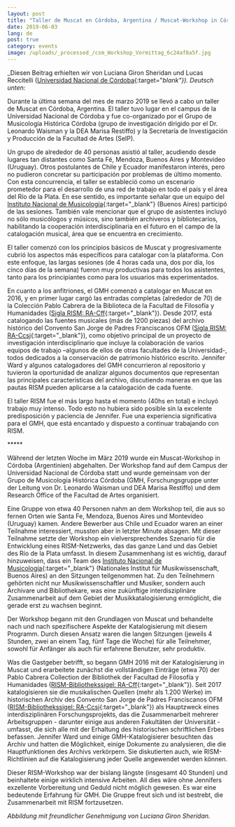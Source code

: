 ```yaml
---
layout: post
title: "Taller de Muscat en Córdoba, Argentina / Muscat-Workshop in Córdoba, Argentinien"
date: 2019-06-03
lang: de
post: true
category: events
image: /uploads/_processed_/csm_Workshop_Vormittag_6c24af8a5f.jpg
---
```



_Diesen Beitrag erhielten wir von Luciana Giron Sheridan und Lucas Reccitelli ([Universidad Nacional de Córdoba](https://www.unc.edu.ar/){:target="_blank"}). Deutsch unten:_

Durante la última semana del mes de marzo 2019 se llevó a cabo un taller de Muscat en Córdoba, Argentina. El taller tuvo lugar en el campus de la Universidad Nacional de Córdoba y fue co-organizado por el Grupo de Musicología Histórica Córdoba (grupo de investigación dirigido por el Dr. Leonardo Waisman y la DEA Marisa Restiffo) y la Secretaría de Investigación y Producción de la Facultad de Artes (SeIP).

Un grupo de alrededor de 40 personas asistió al taller, acudiendo desde lugares tan distantes como Santa Fé, Mendoza, Buenos Aires y Montevideo (Uruguay). Otros postulantes de Chile y Ecuador manifestaron interés, pero no pudieron concretar su participación por problemas de último momento. Con esta concurrencia, el taller se estableció como un escenario prometedor para el desarrollo de una red de trabajo en todo el país y el área del Río de la Plata. En ese sentido, es importante señalar que un equipo del [Instituto Nacional de Musicología](https://inmcv.cultura.gob.ar/){:target="_blank"} (Buenos Aires) participó de las sesiones. También vale mencionar que el grupo de asistentes incluyó no sólo musicólogos y músicos, sino también archiveros y bibliotecarios, habilitando la cooperación interdisciplinaria en el futuro en el campo de la catalogación musical, área que se encuentra en crecimiento.

El taller comenzó con los principios básicos de Muscat y progresivamente cubrió los aspectos más específicos para catalogar con la plataforma. Con este enfoque, las largas sesiones (de 4 horas cada una, dos por día, los cinco días de la semana) fueron muy productivas para todos los asistentes, tanto para los principiantes como para los usuarios más experimentados.

En cuanto a los anfitriones, el GMH comenzó a catalogar en Muscat en 2016, y en primer lugar cargó las entradas completas (alrededor de 70) de la Colección Pablo Cabrera de la Biblioteca de la Facultad de Filosofía y Humanidades ([Sigla RISM: RA-Cff](https://opac.rism.info/search?View=rism&siglum=RA-Cff&Language=es){:target="_blank"}). Desde 2017, está catalogando las fuentes musicales (más de 1200 piezas) del archivo histórico del Convento San Jorge de Padres Franciscanos OFM ([Sigla RISM: RA-Ccsj](https://opac.rism.info/search?View=rism&siglum=RA-Ccsj&Language=es){:target="_blank"}), como objetivo principal de un proyecto de investigación interdisciplinario que incluye la colaboración de varios equipos de trabajo –algunos de ellos de otras facultades de la Universidad-, todos dedicados a la conservación de patrimonio histórico escrito. Jennifer Ward y algunos catalogadores del GMH concurrieron al repositorio y tuvieron la oportunidad de analizar algunos documentos que representan las principales características del archivo, discutiendo maneras en que las pautas RISM pueden aplicarse a la catalogación de cada fuente.

El taller RISM fue el más largo hasta el momento (40hs en total) e incluyó trabajo muy intenso. Todo esto no hubiera sido posible sin la excelente predisposición y paciencia de Jennifer. Fue una experiencia significativa para el GMH, que está encantado y dispuesto a continuar trabajando con RISM.


\*\*\*\*\*


Während der letzten Woche im März 2019 wurde ein Muscat-Workshop in Córdoba (Argentinien) abgehalten. Der Workshop fand auf dem Campus der Universidad Nacional de Córdoba statt und wurde gemeinsam von der Grupo de Musicología Histórica Córdoba (GMH, Forschungsgruppe unter der Leitung von Dr. Leonardo Waisman und DEA Marisa Restiffo) und dem Research Office of the Facultad de Artes organisiert.

Eine Gruppe von etwa 40 Personen nahm an dem Workshop teil, die aus so fernen Orten wie Santa Fe, Mendoza, Buenos Aires und Montevideo (Uruguay) kamen. Andere Bewerber aus Chile und Ecuador waren an einer Teilnahme interessiert, mussten aber in letzter Minute absagen. Mit dieser Teilnahme setzte der Workshop ein vielversprechendes Szenario für die Entwicklung eines RISM-Netzwerks, das das ganze Land und das Gebiet des Río de la Plata umfasst. In diesem Zusammenhang ist es wichtig, darauf hinzuweisen, dass ein Team des [Instituto Nacional de Musicología](https://inmcv.cultura.gob.ar/){:target="_blank"} (Nationales Institut für Musikwissenschaft, Buenos Aires) an den Sitzungen teilgenommen hat. Zu den Teilnehmern gehörten nicht nur Musikwissenschaftler und Musiker, sondern auch Archivare und Bibliothekare, was eine zukünftige interdisziplinäre Zusammenarbeit auf dem Gebiet der Musikkatalogisierung ermöglicht, die gerade erst zu wachsen beginnt.

Der Workshop begann mit den Grundlagen von Muscat und behandelte nach und nach spezifischere Aspekte der Katalogisierung mit diesem Programm. Durch diesen Ansatz waren die langen Sitzungen (jeweils 4 Stunden, zwei an einem Tag, fünf Tage die Woche) für alle Teilnehmer, sowohl für Anfänger als auch für erfahrene Benutzer, sehr produktiv.

Was die Gastgeber betrifft, so begann GMH 2016 mit der Katalogisierung in Muscat und erarbeitete zunächst die vollständigen Einträge (etwa 70) der Pablo Cabrera Collection der Bibliothek der Facultad de Filosofía y Humanidades ([RISM-Bibliothekssigel: RA-Cff](https://opac.rism.info/search?View=rism&siglum=RA-Cff){:target="_blank"}). Seit 2017 katalogisieren sie die musikalischen Quellen (mehr als 1.200 Werke) im historischen Archiv des Convento San Jorge de Padres Franciscanos OFM ([RISM-Bibliothekssigel: RA-Ccsj](https://opac.rism.info/search?View=rism&siglum=RA-Ccsj&){:target="_blank"}) als Hauptzweck eines interdisziplinären Forschungsprojekts, das die Zusammenarbeit mehrerer Arbeitsgruppen - darunter einige aus anderen Fakultäten der Universität - umfasst, die sich alle mit der Erhaltung des historischen schriftlichen Erbes befassen. Jennifer Ward und einige GMH-Katalogisierer besuchten das Archiv und hatten die Möglichkeit, einige Dokumente zu analysieren, die die Hauptfunktionen des Archivs verkörpern. Sie diskutierten auch, wie RISM-Richtlinien auf die Katalogisierung jeder Quelle angewendet werden können.

Dieser RISM-Workshop war der bislang längste (insgesamt 40 Stunden) und beinhaltete einige wirklich intensive Arbeiten. All dies wäre ohne Jennifers exzellente Vorbereitung und Geduld nicht möglich gewesen. Es war eine bedeutende Erfahrung für GMH. Die Gruppe freut sich und ist bestrebt, die Zusammenarbeit mit RISM fortzusetzen.

_Abbildung mit freundlicher Genehmigung von Luciana Giron Sheridan._

<script type="text/javascript">var switchTo5x=true;</script><script type="text/javascript" src="http://w.sharethis.com/button/buttons.js"></script><script type="text/javascript">stLight.options({publisher: "9b601438-1ce1-49d8-bfd7-9cff5df54c17", doNotHash: false, doNotCopy: false, hashAddressBar: false});</script>